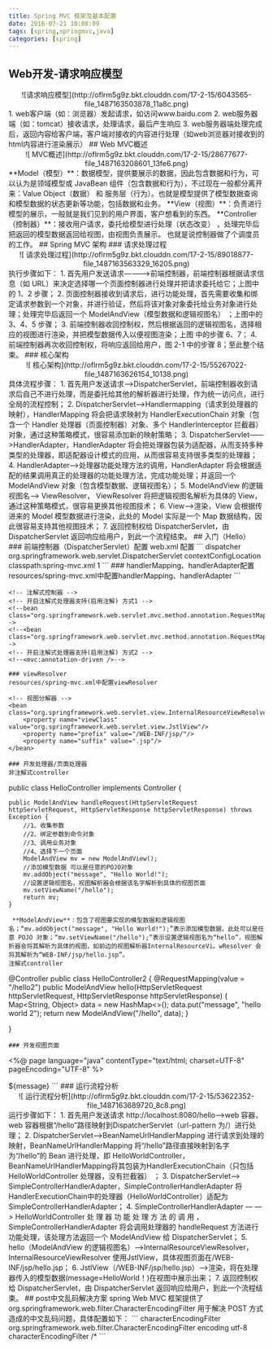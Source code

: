 ```yaml
---
title: Spring MVC 框架及基本配置
date: 2016-07-21 10:08:09
tags: [spring,springmvc,java]
categories: [spring]
---
```

## Web开发-请求响应模型
<center>![请求响应模型](http://oflrm5g9z.bkt.clouddn.com/17-2-15/6043565-file_1487163503878_11a8c.png)</center>
1. web客户端（如：浏览器）发起请求，如访问www.baidu.com
2. web服务器端（如：tomcat）接收请求，处理请求，最后产生响应
3. web服务器端处理完成后，返回内容给客户端，客户端对接收的内容进行处理（如web浏览器对接收到的html内容进行渲染展示）
## Web MVC概述
<center>![ MVC概述](http://oflrm5g9z.bkt.clouddn.com/17-2-15/28677677-file_1487163208601_13fe6.png)</center>
**Model（模型）**：数据模型，提供要展示的数据，因此包含数据和行为，可以认为是领域模型或 JavaBean 组件（包含数据和行为），不过现在一般都分离开来：Value Object（数据） 和 服务层（行为）。也就是模型提供了模型数据查询和模型数据的状态更新等功能，包括数据和业务。
 **View（视图）**：负责进行模型的展示，一般就是我们见到的用户界面，客户想看到的东西。
 **Controller（控制器）**：接收用户请求，委托给模型进行处理（状态改变） ，处理完毕后把返回的模型数据返回给视图，由视图负责展示。 也就是说控制器做了个调度员的工作。
## Spring MVC 架构
### 请求处理过程
<center>![ 请求处理过程](http://oflrm5g9z.bkt.clouddn.com/17-2-15/89018877-file_1487163563329_16205.png)</center>
  执行步骤如下：
1. 首先用户发送请求————>前端控制器，前端控制器根据请求信息（如 URL）来决定选择哪一个页面控制器进行处理并把请求委托给它；上图中的 1、2 步骤；
2. 页面控制器接收到请求后，进行功能处理，首先需要收集和绑定请求参数到一个对象，并进行验证，然后将该对象对象委托给业务对象进行处理；处理完毕后返回一个 ModelAndView（模型数据和逻辑视图名） ；上图中的 3、4、5 步骤；
3. 前端控制器收回控制权，然后根据返回的逻辑视图名，选择相应的视图进行渲染，并把模型数据传入以便视图渲染；上图 中的步骤 6、7；
4. 前端控制器再次收回控制权，将响应返回给用户，图 2-1 中的步骤 8；至此整个结束。
### 核心架构
<center>![ 核心架构](http://oflrm5g9z.bkt.clouddn.com/17-2-15/55267022-file_1487163626154_10138.png)</center>
具体流程步骤：
1. 首先用户发送请求——>DispatcherServlet，前端控制器收到请求后自己不进行处理，而是委托给其他的解析器进行处理，作为统一访问点，进行全局的流程控制；
2. DispatcherServlet——>Handlermapping（请求到处理器的映射），HandlerMapping 将会把请求映射为 HandlerExecutionChain 对象（包含一个 Handler 处理器（页面控制器）对象、多个 HandlerInterceptor 拦截器）对象，通过这种策略模式，很容易添加新的映射策略；
3. DispatcherServlet——>HandlerAdapter，HandlerAdapter 将会把处理器包装为适配器，从而支持多种类型的处理器，即适配器设计模式的应用，从而很容易支持很多类型的处理器；
4. HandlerAdapter——>处理器功能处理方法的调用，HandlerAdapter 将会根据适配的结果调用真正的处理器的功能处理方法，完成功能处理；并返回一个 ModelAndView 对象（包含模型数据、逻辑视图名）；
5. ModelAndView 的逻辑视图名——> ViewResolver， ViewResolver 将把逻辑视图名解析为具体的 View，通过这种策略模式，很容易更换其他视图技术；
6. View——>渲染，View 会根据传进来的 Model 模型数据进行渲染，此处的 Model 实际是一个 Map 数据结构，因此很容易支持其他视图技术；
7. 返回控制权给 DispatcherServlet，由 DispatcherServlet 返回响应给用户，到此一个流程结束。
## 入门（Hello）
### 前端控制器（DispatcherServlet）配置
web.xml 配置
```
    <!--前端控制器-->
    <servlet>
        <servlet-name>dispatcher</servlet-name>
        <servlet-class>org.springframework.web.servlet.DispatcherServlet</servlet-class>
        <init-param>
            <!--参数定义了要装入的 Spring 配置文件。-->
            <param-name>contextConfigLocation</param-name>
            <param-value>classpath:spring-mvc.xml</param-value>
        </init-param>
        <!--
            当值为0或者大于0时，表示容器在应用启动时就加载这个servlet；
            当是一个负数时或者没有指定时，则指示容器在该servlet被选择时才加载。
            正数的值越小，启动该servlet的优先级越高。
        -->
        <load-on-startup>1</load-on-startup>
    </servlet>
```
### handlerMapping、handlerAdapter配置
resources/spring-mvc.xml中配置handlerMapping、handlerAdapter
```
<!-- 非注解式控制器 -->
    <!-- 处理器映射解析器HandlerMapping -->
    <bean class="org.springframework.web.servlet.handler.BeanNameUrlHandlerMapping"/>
    <!-- 处理器适配器 -->
    <bean class="org.springframework.web.servlet.mvc.SimpleControllerHandlerAdapter"/>
    <!-- 处理器 -->
    <bean name="/hello" class="com.zfy.demo.springmvc.controller.HelloController"/>


    <!-- 注解式控制器 -->
    <!-- 开启注解式处理器支持(启用注解) 方式1 -->
    <!--bean class="org.springframework.web.servlet.mvc.method.annotation.RequestMappingHandlerMapping"/>-->
    <!--<bean class="org.springframework.web.servlet.mvc.method.annotation.RequestMappingHandlerAdapter"/>-->
    <!-- 开启注解式处理器支持(启用注解) 方式2 -->
    <!--<mvc:annotation-driven />-->
```
### viewResolver
resources/spring-mvc.xml中配置viewResolver
```
    <!-- 视图分解器 -->
    <bean class="org.springframework.web.servlet.view.InternalResourceViewResolver">
        <property name="viewClass" value="org.springframework.web.servlet.view.JstlView"/>
        <property name="prefix" value="/WEB-INF/jsp/"/>
        <property name="suffix" value=".jsp"/>
    </bean>
```
### 开发处理器/页面处理器
非注解式controller
```
public class HelloController implements Controller {

    public ModelAndView handleRequest(HttpServletRequest httpServletRequest, HttpServletResponse httpServletResponse) throws Exception {
        //1、收集参数
        //2、绑定参数到命令对象
        //3、调用业务对象
        //4、选择下一个页面
        ModelAndView mv = new ModelAndView();
        //添加模型数据 可以是任意的POJO对象
        mv.addObject("message", "Hello World!");
        //设置逻辑视图名，视图解析器会根据该名字解析到具体的视图页面
        mv.setViewName("/hello");
        return mv;
    }
```
 **ModelAndView**：包含了视图要实现的模型数据和逻辑视图名；“mv.addObject("message", "Hello World!");”表示添加模型数据，此处可以是任意 POJO 对象；“mv.setViewName("/hello");”表示设置逻辑视图名为“hello”，视图解析器会将其解析为具体的视图，如前边的视图解析器InternalResourceVi。wResolver 会将其解析为“WEB-INF/jsp/hello.jsp”。
注解式controller
```
@Controller
public class HelloController2 {
    @RequestMapping(value = "/hello2")
    public ModelAndView hello(HttpServletRequest httpServletRequest, HttpServletResponse httpServletResponse) {
        Map<String, Object> data = new HashMap<>();
        data.put("message", "hello world 2");
        return new ModelAndView("/hello", data);
    }

}
```
### 开发视图页面
```
<%@ page language="java" contentType="text/html; charset=UTF-8" pageEncoding="UTF-8" %>
<!DOCTYPE html PUBLIC "-//W3C//DTD HTML 4.01 Transitional//EN" "http://www.w3.org/TR/html4/loose.dtd">
<html>
<head>
    <meta http-equiv="Content-Type" content="text/html; charset=UTF-8">
    <title>Hello World</title>
</head>
<body>
${message}
</body>
</html>
```
### 运行流程分析
<center>![ 运行流程分析](http://oflrm5g9z.bkt.clouddn.com/17-2-15/53622352-file_1487163689720_8c8.png)</center>
运行步骤如下：
1. 首先用户发送请求 http://localhost:8080/hello——>web 容器，web 容器根据“/hello”路径映射到DispatcherServlet（url-pattern 为/）进行处理；
2.  DispatcherServlet——>BeanNameUrlHandlerMapping 进行请求到处理的映射，BeanNameUrlHandlerMapping 将“/hello”路径直接映射到名字为“/hello”的 Bean 进行处理，即 HelloWorldController，BeanNameUrlHandlerMapping将其包装为HandlerExecutionChain（只包括 HelloWorldController 处理器，没有拦截器） ；
3.  DispatcherServlet——> SimpleControllerHandlerAdapter，SimpleControllerHandlerAdapter 将 HandlerExecutionChain中的处理器（HelloWorldController）适配为 SimpleControllerHandlerAdapter；
4. SimpleControllerHandlerAdapter — — > HelloWorldController 处 理 器 功 能 处 理 方 法 的 调 用 ，SimpleControllerHandlerAdapter 将会调用处理器的 handleRequest 方法进行功能处理，该处理方法返回一个 ModelAndView 给 DispatcherServlet；
5. hello（ModelAndView 的逻辑视图名）——>InternalResourceViewResolver， InternalResourceViewResolver 使用JstlView，具体视图页面在/WEB-INF/jsp/hello.jsp；
6. JstlView（/WEB-INF/jsp/hello.jsp）——>渲染，将在处理器传入的模型数据(message=HelloWorld！)在视图中展示出来；
7. 返回控制权给 DispatcherServlet，由 DispatcherServlet 返回响应给用户，到此一个流程结束。
## post中文乱码解决方案
spring Web MVC 框架提供了 org.springframework.web.filter.CharacterEncodingFilter 用于解决 POST 方式造成的中文乱码问题，具体配置如下：
```
    <!-- 指定UTF-8编码 -->
    <filter>
        <filter-name>characterEncodingFilter</filter-name>
        <filter-class>org.springframework.web.filter.CharacterEncodingFilter</filter-class>
        <init-param>
            <param-name>encoding</param-name>
            <param-value>utf-8</param-value>
        </init-param>
    </filter>
    <filter-mapping>
        <filter-name>characterEncodingFilter</filter-name>
        <url-pattern>/*</url-pattern>
    </filter-mapping>
```


